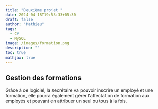 ```yaml
---
title: "Deuxième projet "
date: 2024-04-18T19:53:33+05:30
draft: false
author: "Mathieu"
tags:
  - C# 
  - MySQL
image: /images/formation.png
description: ""
toc: true
mathjax: true
---
```


## Gestion des formations

Grâce à ce logiciel, la secrétaire va pouvoir inscrire un employé et une formation, elle pourra également gérer l'affectation de formation aux employés et pouvant en attribuer un seul ou tous à la fois. 

